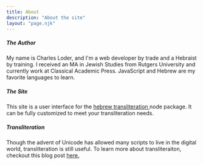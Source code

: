 ```yaml
---
title: About
description: "About the site"
layout: "page.njk"
---
```


##### The Author

My name is Charles Loder, and I'm a web developer by trade and a Hebraist by training. I received an
MA in Jewish Studies from Rutgers University and currently work at Classical Academic Press.
JavaScript and Hebrew are my favorite languages to learn.

<div class="dropdown-divider my-15"></div>

##### The Site

This site is a user interface for the
<a href="https://www.npmjs.com/package/hebrew-transliteration" target="_blank" rel="noopener noreferrer">
hebrew transliteration </a> node package. It can be fully customized to meet your transliteration
needs.

<div class="dropdown-divider my-15"></div>

##### Transliteration

Though the advent of Unicode has allowed many scripts to live in the digital world, transliteration
is still useful. To learn more about transliteraiton, checkout this blog post
<a href="https://taatik.org/blog/what-is-transliteration/" target="_blank" rel="noopener noreferrer">
here.</a>
